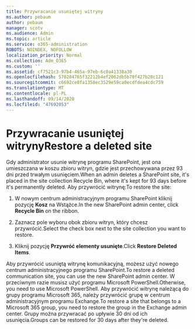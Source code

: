 ```yaml
---
title: Przywracanie usuniętej witryny
ms.author: pebaum
author: pebaum
manager: scotv
ms.audience: Admin
ms.topic: article
ms.service: o365-administration
ROBOTS: NOINDEX, NOFOLLOW
localization_priority: Normal
ms.collection: Adm_O365
ms.custom: ''
ms.assetid: cf7521c3-97b4-465a-97eb-6c0a41338a30
ms.openlocfilehash: 570284765f32212b4ef2062db5b70f427b28c121
ms.sourcegitcommit: c6692ce0fa1358ec3529e59ca0ecdfdea4cdc759
ms.translationtype: MT
ms.contentlocale: pl-PL
ms.lasthandoff: 09/14/2020
ms.locfileid: "47692053"
---
```

# <a name="restore-a-deleted-site"></a><span data-ttu-id="77da6-102">Przywracanie usuniętej witryny</span><span class="sxs-lookup"><span data-stu-id="77da6-102">Restore a deleted site</span></span>

<span data-ttu-id="77da6-103">Gdy administrator usunie witrynę programu SharePoint, jest ona umieszczana w koszu zbioru witryn, gdzie jest przechowywana przez 93 dni przed trwałym usunięciem.</span><span class="sxs-lookup"><span data-stu-id="77da6-103">When an admin deletes a SharePoint site, it's placed in the site collection Recycle Bin, where it's kept for 93 days before it's permanently deleted.</span></span> <span data-ttu-id="77da6-104">Aby przywrócić witrynę:</span><span class="sxs-lookup"><span data-stu-id="77da6-104">To restore the site:</span></span>
  
1. <span data-ttu-id="77da6-105">W nowym centrum administracyjnym programu SharePoint kliknij pozycję **Kosz** na Wstążce.</span><span class="sxs-lookup"><span data-stu-id="77da6-105">In the new SharePoint admin center, click **Recycle Bin** on the ribbon.</span></span> 
    
2. <span data-ttu-id="77da6-106">Zaznacz pole wyboru obok zbioru witryn, który chcesz przywrócić.</span><span class="sxs-lookup"><span data-stu-id="77da6-106">Select the check box next to the site collection you want to restore.</span></span>
    
3. <span data-ttu-id="77da6-107">Kliknij pozycję **Przywróć elementy usunięte**.</span><span class="sxs-lookup"><span data-stu-id="77da6-107">Click **Restore Deleted Items**.</span></span>
    
<span data-ttu-id="77da6-108">Aby przywrócić usuniętą witrynę komunikacyjną, możesz użyć nowego centrum administracyjnego programu SharePoint.</span><span class="sxs-lookup"><span data-stu-id="77da6-108">To restore a deleted communication site, you can use the new SharePoint admin center.</span></span> <span data-ttu-id="77da6-109">W przeciwnym razie musisz użyć programu Microsoft PowerShell.</span><span class="sxs-lookup"><span data-stu-id="77da6-109">Otherwise, you need to use Microsoft PowerShell.</span></span> <span data-ttu-id="77da6-110">Aby przywrócić witrynę należącą do grupy programu Microsoft 365, należy przywrócić grupę w centrum administracyjnym programu Exchange.</span><span class="sxs-lookup"><span data-stu-id="77da6-110">To restore a site that belongs to a Microsoft 365 group, you need to restore the group in the Exchange admin center.</span></span> <span data-ttu-id="77da6-111">Grupy można przywracać po upływie 30 dni od ich usunięcia.</span><span class="sxs-lookup"><span data-stu-id="77da6-111">Groups can be restored for 30 days after they're deleted.</span></span>
  

